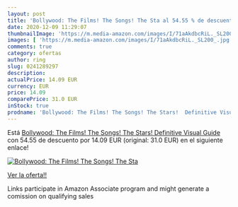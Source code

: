 ```yaml
---
layout: post
title: 'Bollywood: The Films! The Songs! The Sta al 54.55 % de descuento'
date: 2020-12-09 11:29:07
thumbnailImage: 'https://m.media-amazon.com/images/I/71aAkdbcRiL._SL200_.jpg'
images: [ 'https://m.media-amazon.com/images/I/71aAkdbcRiL._SL200_.jpg' ]
comments: true
category: ofertas
author: ring
slug: 0241289297
description:
actualPrice: 14.09 EUR
currency: EUR
price: 14.09
comparePrice: 31.0 EUR
inStock: true
prodname: 'Bollywood: The Films! The Songs! The Stars!  Definitive Visual Guide '
---
```


Está [Bollywood: The Films! The Songs! The Stars!  Definitive Visual Guide ](https://www.amazon.es/dp/0241289297/?tag=tolees-21) con 54.55 de descuento por 14.09 EUR (original: 31.0 EUR) en el siguiente enlace!

[![Bollywood: The Films! The Songs! The Sta](https://m.media-amazon.com/images/I/71aAkdbcRiL._SL200_.jpg)](https://www.amazon.es/dp/0241289297/?tag=tolees-21)

[Ver la oferta!!](https://www.amazon.es/dp/0241289297/?tag=tolees-21)

Links participate in Amazon Associate program and might generate a comission on qualifying sales


